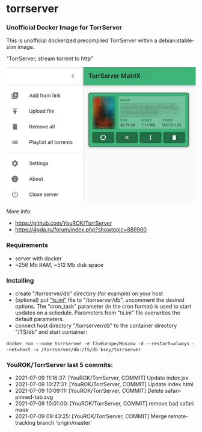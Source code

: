 # torrserver
### Unofficial Docker Image for TorrServer

This is unofficial dockerized precompiled TorrServer within a debian:stable-slim image.

"TorrServer, stream torrent to http"

![TorrServer](https://raw.githubusercontent.com/MrKsey/torrserver/master/ts.jpg)

More info:
- https://github.com/YouROK/TorrServer
- https://4pda.ru/forum/index.php?showtopic=889960

### Requirements

* server with docker
* ~256 Mb RAM, ~512 Mb disk space 

### Installing

- сreate "/torrserver/db" directory (for example) on your host
- (optional) put ["ts.ini"](https://raw.githubusercontent.com/MrKsey/torrserver/master/ts.ini) file to "/torrserver/db", uncomment the desired options. The "cron_task" parameter (in the cron format) is used to start updates on a schedule. Parameters from "ts.ini" file overwrites the default parameters.
- connect host directory "/torrserver/db" to the container directory "/TS/db" and start container:
```
docker run --name torrserver -e TZ=Europe/Moscow -d --restart=always --net=host -v /torrserver/db:/TS/db ksey/torrserver
```























































































































































### YouROK/TorrServer last 5 commits:
* 2021-07-09 11:16:37: [YouROK/TorrServer, COMMIT] Update index.jsx
* 2021-07-09 10:27:31: [YouROK/TorrServer, COMMIT] Update index.html
* 2021-07-09 10:09:11: [YouROK/TorrServer, COMMIT] Delete safari-pinned-tab.svg
* 2021-07-09 10:01:00: [YouROK/TorrServer, COMMIT] remove bad safari mask
* 2021-07-09 09:43:25: [YouROK/TorrServer, COMMIT] Merge remote-tracking branch 'origin/master'
